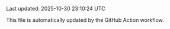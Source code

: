Last updated: 2025-10-30 23:10:24 UTC

This file is automatically updated by the GitHub Action workflow.
